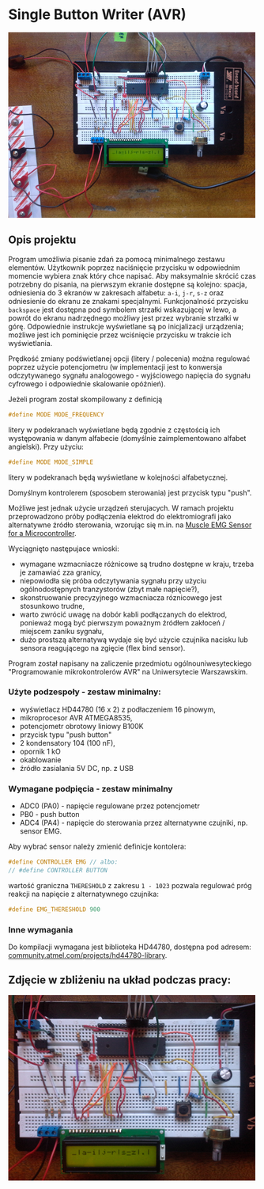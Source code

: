 # Single Button Writer (AVR)

![Overview](https://github.com/krassowski/single-button-writer-avr/blob/master/img/overview.jpg?raw=true)

## Opis projektu

Program umożliwia pisanie zdań za pomocą minimalnego zestawu elementów. Użytkownik poprzez naciśnięcie przycisku w odpowiednim momencie wybiera znak który chce napisać.
Aby maksymalnie skrócić czas potrzebny do pisania, na pierwszym ekranie dostępne są kolejno: spacja, odniesienia do 3 ekranów w zakresach alfabetu: `a-i`, `j-r`, `s-z` oraz odniesienie do ekranu ze znakami specjalnymi.
Funkcjonalność przycisku `backspace` jest dostępna pod symbolem strzałki wskazującej w lewo, a powrót do ekranu nadrzędnego możliwy jest przez wybranie strzałki w górę. Odpowiednie instrukcje wyświetlane są po inicjalizacji urządzenia; możliwe jest ich pominięcie przez wciśnięcie przycisku w trakcie ich wyświetlania.

Prędkość zmiany podświetlanej opcji (litery / polecenia) można regulować poprzez użycie potencjometru (w implementacji jest to konwersja odczytywanego sygnału analogowego - wyjściowego napięcia do sygnału cyfrowego i odpowiednie skalowanie opóźnień).

Jeżeli program został skompilowany z definicją 
```C
#define MODE MODE_FREQUENCY
```

litery w podekranach wyświetlane będą zgodnie z częstością ich występowania w danym alfabecie (domyślnie zaimplementowano alfabet angielski). Przy użyciu:

```C
#define MODE MODE_SIMPLE
```

litery w podekranach będą wyświetlane w kolejności alfabetycznej.

Domyślnym kontrolerem (sposobem sterowania) jest przycisk typu "push".


Możliwe jest jednak użycie urządzeń sterujacych. W ramach projektu przeprowadzono próby podłączenia elektrod do elektromiografi jako alternatywne źródło sterowania, wzorując się m.in. na [Muscle EMG Sensor for a Microcontroller](http://www.instructables.com/id/Muscle-EMG-Sensor-for-a-Microcontroller/?ALLSTEPS).

Wyciągnięto następujace wnioski:
- wymagane wzmacniacze różnicowe są trudno dostępne w kraju, trzeba je zamawiać zza granicy,
- niepowiodła się próba odczytywania sygnału przy użyciu ogólnodostępnych tranzystorów (zbyt małe napięcie?),
- skonstruowanie precyzyjnego wzmacniacza róznicowego jest stosunkowo trudne,
- warto zwrócić uwagę na dobór kabli podłączanych do elektrod, ponieważ mogą być pierwszym poważnym źródłem zakłoceń / miejscem zaniku sygnału,
- dużo prostszą alternatywą wydaje się być użycie czujnika nacisku lub sensora reagującego na zgięcie (flex bind sensor).

Program został napisany na zaliczenie przedmiotu ogólnouniwesyteckiego "Programowanie mikrokontrolerów AVR" na Uniwersytecie Warszawskim.

### Użyte podzespoły - zestaw minimalny:

- wyświetlacz HD44780 (16 x 2) z podłaczeniem 16 pinowym,
- mikroprocesor AVR ATMEGA8535,
- potencjometr obrotowy liniowy B100K
- przycisk typu "push button"
- 2 kondensatory 104 (100 nF),
- opornik 1 kO
- okablowanie
- źródło zasialania 5V DC, np. z USB

### Wymagane podpięcia - zestaw minimalny

- ADC0 (PA0) - napięcie regulowane przez potencjometr
- PB0 - push button
- ADC4 (PA4) - napięcie do sterowania przez alternatywne czujniki, np. sensor EMG.

Aby wybrać sensor należy zmienić definicje kontolera:
```C
#define CONTROLLER EMG // albo: 
// #define CONTROLLER BUTTON
```

wartość graniczna `THERESHOLD` z zakresu `1 - 1023` pozwala regulować próg reakcji na napięcie z alternatywnego czujnika:
```C
#define EMG_THERESHOLD 900
```

### Inne wymagania

Do kompilacji wymagana jest biblioteka HD44780, dostępna pod adresem: [community.atmel.com/projects/hd44780-library](http://community.atmel.com/projects/hd44780-library).

## Zdjęcie w zbliżeniu na układ podczas pracy:

![Zoomed](https://github.com/krassowski/single-button-writer-avr/blob/master/img/zoomed.jpg?raw=true)
